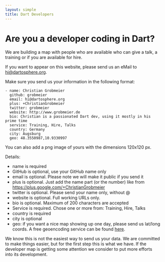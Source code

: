 ```yaml
---
layout: simple
title: Dart Developers
---
```


# Are you a developer coding in Dart?

We are building a map with people who are available who can give a talk, 
a training or if you are available for hire.

If you want to appear on this website, please send us an eMail to hi@dartosphere.org.

Make sure you send us your information in the following format:

```
- name: Christian Grobmeier
  github: grobmeier
  email: hi@dartosphere.org
  plus: +ChristianGrobmeier
  twitter: grobmeier
  website: http://www.grobmeier.de
  bio: Christian is a passionated Dart dev, using it mostly in his prime time
  service: Training, Hire, Talks
  country: Germany
  city: Augsburg
  geo: 48.3550987,10.9330997
```

You can also add a png image of yours with the dimensions 120x120 px.

Details:

 - name is required
 - GitHub is optional, use your GitHub name only
 - email is optional. Please note we will make it public if you send it
 - plus is optional. Just add the name part (or the number) like from https://plus.google.com/+ChristianGrobmeier
 - twitter is optional. Please send your name only, without @
 - website is optional. Full working URLs only.
 - bio is optional. Maximum of 200 characters are accepted
 - Service is required. Chose one or more from: Training, Hire, Talks
 - country is required
 - city is optional
 - geo: if you want a nice map showing up one day, please send us lat/long coords. A free geoencoding 
   service can be found [here](http://www.gpsvisualizer.com/geocode).

We know this is not the easiest way to send us your data. We are committed to make things
easier, but for the first step this is what we have. If the developer map is getting some attention
we consider to put more efforts into its development.
 